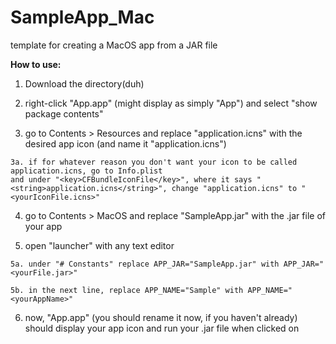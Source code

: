 # SampleApp_Mac
template for creating a MacOS app from a JAR file

<b>How to use:</b>

  1) Download the directory(duh)
  
  2) right-click "App.app" (might display as simply "App") and select "show package contents"
  
  3) go to Contents > Resources and replace "application.icns" with the desired app icon (and name it "application.icns")
    
    3a. if for whatever reason you don't want your icon to be called application.icns, go to Info.plist
    and under "<key>CFBundleIconFile</key>", where it says "<string>application.icns</string>", change "application.icns" to "<yourIconFile.icns>"
    
  4) go to Contents > MacOS and replace "SampleApp.jar" with the .jar file of your app
  
  5) open "launcher" with any text editor
  
    5a. under "# Constants" replace APP_JAR="SampleApp.jar" with APP_JAR="<yourFile.jar>"
  
    5b. in the next line, replace APP_NAME="Sample" with APP_NAME="<yourAppName>"
    
  6) now, "App.app" (you should rename it now, if you haven't already) should display your app icon and run your .jar file when clicked on
  
  
